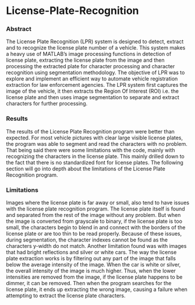 # License-Plate-Recognition
### Abstract
The License Plate Recognition (LPR) system is designed to detect, extract and to recognize the license plate number of a vehicle. This system makes a heavy use of MATLAB’s image processing functions in detection of license plate, extracting the license plate from the image and then processing the extracted plate for character processing and character recognition using segmentation methodology. The objective of LPR was to explore and implement an efficient way to automate vehicle registration extraction for law enforcement agencies. The LPR system first captures the image of the vehicle, it then extracts the Region Of Interest (ROI) i.e. the license plate and then uses image segmentation to separate and extract characters for further processing.

### Results
The results of the License Plate Recognition program were better than expected. For most vehicle pictures with clear large visible license plates, the program was able to segment and read the characters with no problem. That being said there were some limitations with the code, mainly with recognizing the characters in the license plate. This mainly drilled down to the fact that there is no standardized font for license plates. The following section will go into depth about the limitations of the License Plate Recognition program.

### Limitations
Images where the license plate is far away or small, also tend to have issues with the license plate recognition program. The license plate itself is found and separated from the rest of the image without any problem. But when the image is converted from grayscale to binary, if the license plate is too small, the characters begin to blend in and connect with the borders of the license plate or are too thin to be read properly. Because of these issues, during segmentation, the character indexes cannot be found as the characters y-width do not match. Another limitation found was with images that had bright reflections and silver or white cars. The way the license plate extraction works is by filtering out any part of the image that falls below the average intensity of the image. When the car is white or silver, the overall intensity of the image is much higher. Thus, when the lower intensities are removed from the image, if the license plate happens to be dimmer, it can be removed. Then when the program searches for the license plate, it ends up extracting the wrong image, causing a failure when attempting to extract the license plate characters.
